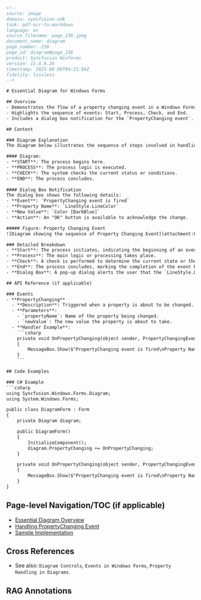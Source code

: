 ```html
<!-- 
source: image
domain: syncfusion-sdk
task: pdf-ocr-to-markdown
language: en
source_filename: page_236.jpeg
document_name: diagram
page_number: 236
page_id: diagram#page_236
product: Syncfusion Winforms
version: 11.4.0.26
timestamp: 2025-08-09T04:21:04Z
fidelity: lossless
-->

# Essential Diagram for Windows Forms

## Overview
- Demonstrates the flow of a property changing event in a Windows Forms application.
- Highlights the sequence of events: Start, Process, Check, and End.
- Includes a dialog box notification for the `PropertyChanging event`.

## Content

### Diagram Explanation
The diagram below illustrates the sequence of steps involved in handling a property changing event in a Windows Forms application.

#### Diagram:
- **START**: The process begins here.
- **PROCESS**: The process logic is executed.
- **CHECK**: The system checks the current status or conditions.
- **END**: The process concludes.
  
#### Dialog Box Notification
The dialog box shows the following details:
- **Event**: `PropertyChanging event is fired`
- **Property Name**: `LineStyle.LineColor`
- **New Value**: `Color [DarkBlue]`
- **Action**: An "OK" button is available to acknowledge the change.

##### Figure: Property Changing Event
![Diagram showing the sequence of Property Changing Event](attachment:Figure_146_Property_Changing_Event.png)

### Detailed Breakdown
- **Start**: The process initiates, indicating the beginning of an event flow.
- **Process**: The main logic or processing takes place.
- **Check**: A check is performed to determine the current state or the implications of the property change.
- **End**: The process concludes, marking the completion of the event handling.
- **Dialog Box**: A pop-up dialog alerts the user that the `LineStyle.LineColor` property is about to change to `DarkBlue`.

## API Reference (if applicable)

### Events
- **PropertyChanging**
  - **Description**: Triggered when a property is about to be changed.
  - **Parameters**:
    - `propertyName`: Name of the property being changed.
    - `newValue`: The new value the property is about to take.
  - **Handler Example**:
    ```csharp
    private void OnPropertyChanging(object sender, PropertyChangingEventArgs e)
    {
        MessageBox.Show($"PropertyChanging event is fired\nProperty Name: {e.PropertyName}\nnew Value: {e.NewValue}");
    }
    ```

## Code Examples

### C# Example
```csharp
using Syncfusion.Windows.Forms.Diagram;
using System.Windows.Forms;

public class DiagramForm : Form
{
    private Diagram diagram;

    public DiagramForm()
    {
        InitializeComponent();
        diagram.PropertyChanging += OnPropertyChanging;
    }

    private void OnPropertyChanging(object sender, PropertyChangingEventArgs e)
    {
        MessageBox.Show($"PropertyChanging event is fired\nProperty Name: {e.PropertyName}\nnew Value: {e.NewValue}");
    }
}
```

## Page-level Navigation/TOC (if applicable)
- [Essential Diagram Overview](#diagram-overview)
- [Handling PropertyChanging Event](#handling-propertychanging-event)
- [Sample Implementation](#sample-implementation)

## Cross References
- See also: `Diagram Controls`, `Events in Windows Forms`, `Property Handling in Diagrams`.

## RAG Annotations
<!-- tags: [diagram, windows forms, property changing event, windows forms controls, syncfusion winforms, essential diagram] keywords: [propertychanging event, line style, darkblue, dialog box, process flow, check, end, start] -->
```